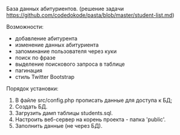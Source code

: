 База данных абитуриентов.
(решение задачи https://github.com/codedokode/pasta/blob/master/student-list.md)

Возможности:
- добавление абитурента
- изменение данных абитуриента
- запоминание пользователя через куки
- поиск по фразе
- выделение поискового запроса в таблице
- пагинация
- стиль Twitter Bootstrap

Порядок установки:
1. В файле src/config.php прописать данные для доступа к БД;
2. Создать БД.
3. Загрузить дамп таблицы students.sql.
4. Настроить веб-сервер на корень проекта - папка 'public'.
5. Заполнить данные (не через БД).
